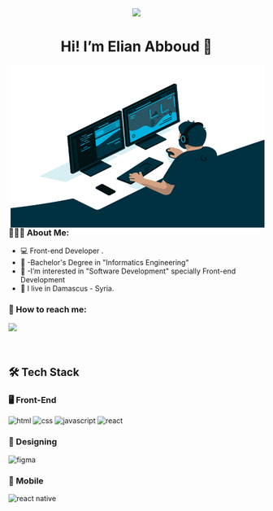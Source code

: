 <div align="center">
  <img src="https://user-images.githubusercontent.com/22107794/139580686-887df369-edb8-4bc8-b607-4fbf6d7e4866.gif">
</div>

<h1  align="center"> Hi! I’m Elian Abboud 👋</h1>

<img align="right" alt="GIF" src="https://github.com/ivan-abboud/ivan-abboud/blob/main/code.gif?raw=true" width="500" height="320" width="350px" />

<h3 align="left">👨🏻‍💻 About Me:</h3>

- 💻 Front-end Developer .
- 👀 -Bachelor's Degree in "Informatics Engineering"
- 🚀 -I’m interested in "Software Development" specially Front-end Development
- 📌 I live in Damascus - Syria.

<h3 align="left">💬 How to reach me:</h3>
<div>
   <a href="https://www.linkedin.com/in/elian-abboud/" target="_blank"><img src="https://img.shields.io/badge/-LinkedIn-%230077B5?style=for-the-badge&logo=linkedin&logoColor=white" target="_blank"></a>  
  </div>
  <br><br>

## 🛠 Tech Stack

<h3>🖥️ Front-End</h3>
<div>
  <img 
    src="https://img.shields.io/badge/HTML5-E34F26?style=for-the-badge&amp;logo=html5&amp;logoColor=white" 
    alt="html">
  <img 
    src="https://img.shields.io/badge/CSS3-1572B6?style=for-the-badge&amp;logo=css3&amp;logoColor=white" 
    alt="css">
  <img 
    src="https://img.shields.io/badge/JavaScript-323330?style=for-the-badge&amp;logo=javascript&amp;logoColor=F7DF1E" 
    alt="javascript"> 
  <img 
    src="https://img.shields.io/badge/React-0D0627?style=for-the-badge&amp;logo=react&amp;logoColor=61DAFB" 
    alt="react">
</div>


<h3>🎨 Designing</h3>
<div>
  <img 
    src="https://img.shields.io/badge/Figma-F24E1E?style=for-the-badge&logo=figma&logoColor=white" 
    alt="figma">  
</div>

<h3>📱 Mobile</h3>
<div>  
  <img 
    src="https://img.shields.io/badge/flutter-0D0627?style=for-the-badge&logo=react&logoColor=61DAFB" 
    alt="react native">    
</div>

